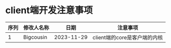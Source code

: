 # client端开发注意事项
| 序列 | 修改人名称 | 日期       | 注意事项        |
|--|-----|--|----|
| 1| Bigcousin | 2023-11-29 | client端的core是客户端的内核 |